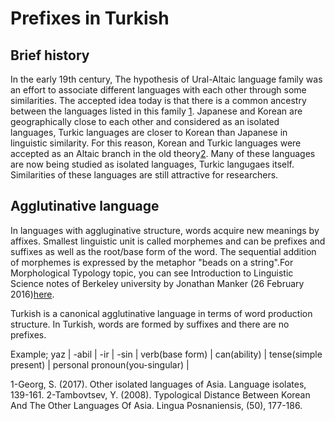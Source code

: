 # Prefixes in Turkish 

## Brief history 

In the early 19th century, The hypothesis of Ural-Altaic language family was an effort to associate different languages with each other through some similarities. The accepted idea today is that there is a common ancestry between the languages listed in this family [1](https://d1wqtxts1xzle7.cloudfront.net/55362376/Chapter_6.pdf?1514038090=&response-content-disposition=inline%3B+filename%3DOther_isolated_languages_of_Asia_pdf.pdf&Expires=1634301141&Signature=RoWCsdNqwaouaeI8tT3tQ6Hk-DPc4f-CuKr8kNnWR8rV6wLXypYvCm9~3-M54SLq9vCILlRbLghwDv~7R3Hisg8lTzXo4lXfp0dix0Xa6O1nYIupg02gCfrdBWqxVpUUb8kShg~IQ8JX6cl1EXj6PrnqRHM10Aud~2NZ~0nLVV0FW~eLJL7dMyTlb~iueIanQbGLJeWEajAfFQZQxaWUmoHiyyT8BvWDFCAjA84qqcpDrsk85zEee7hPXacrGErUqIxlZPyiIGXWt8qKThOgZ6M16JkeRofW8wsleoph7kCPSoC5DGAv2mHy8AxBDVR5cSkvb53DYHJKiXqnHQaE2w__&Key-Pair-Id=APKAJLOHF5GGSLRBV4ZA). Japanese and Korean are geographically close to each other and considered as an isolated languages, Turkic languages are closer to Korean than Japanese in linguistic similarity. For this reason, Korean and Turkic languages were accepted as an Altaic branch in the old theory[2](https://www.infona.pl/resource/bwmeta1.element.desklight-6175f46c-c8ca-4461-9055-f3c3a87e3b99). Many of these languages are now being studied as isolated languages, Turkic langugaes itself. Similarities of these languages are still attractive for researchers.

## Agglutinative language

In languages with aggluginative structure, words acquire new meanings by affixes. Smallest linguistic unit is called morphemes and can be prefixes and suffixes as well as the root/base form of the word. The sequential addition of morphemes is expressed by the metaphor "beads on a string".For Morphological Typology topic, you can see Introduction to Linguistic Science notes of Berkeley university by Jonathan Manker (26 February 2016)[here](http://linguistics.berkeley.edu/~jtmanker/Morphological%20Typology%20-%20Spring%202016%20-%20Ling%20100%20Guest%20Lecture.pdf). 

Turkish is a canonical agglutinative language in terms of word production structure. In Turkish, words are formed by suffixes and there are no prefixes.

Example;
yaz | -abil | -ir | -sin |
verb(base form) | can(ability) | tense(simple present) | personal pronoun(you-singular) |








1-Georg, S. (2017). Other isolated languages of Asia. Language isolates, 139-161.
2-Tambovtsev, Y. (2008). Typological Distance Between Korean And The Other Languages Of Asia. Lingua Posnaniensis, (50), 177-186.
